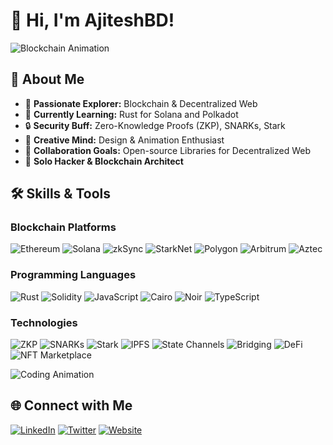 # 👋 Hi, I'm AjiteshBD!

![Blockchain Animation](https://media.giphy.com/media/3o6Zt6ML6BklcajjsA/giphy.gif)

## 🚀 About Me
- 👀 **Passionate Explorer:** Blockchain & Decentralized Web
- 🌱 **Currently Learning:** Rust for Solana and Polkadot
- 🔒 **Security Buff:** Zero-Knowledge Proofs (ZKP), SNARKs, Stark
- 🎨 **Creative Mind:** Design & Animation Enthusiast
- 💞️ **Collaboration Goals:** Open-source Libraries for Decentralized Web
- 🌟 **Solo Hacker & Blockchain Architect**


## 🛠️ Skills & Tools
### Blockchain Platforms
![Ethereum](https://img.shields.io/badge/Ethereum-3C3C3D?style=for-the-badge&logo=ethereum&logoColor=white)
![Solana](https://img.shields.io/badge/Solana-3C3C3D?style=for-the-badge&logo=solana&logoColor=white)
![zkSync](https://img.shields.io/badge/zkSync-3C3C3D?style=for-the-badge&logo=zksync&logoColor=white)
![StarkNet](https://img.shields.io/badge/StarkNet-3C3C3D?style=for-the-badge&logo=starknet&logoColor=white)
![Polygon](https://img.shields.io/badge/Polygon-3C3C3D?style=for-the-badge&logo=polygon&logoColor=white)
![Arbitrum](https://img.shields.io/badge/Arbitrum-3C3C3D?style=for-the-badge&logo=arbitrum&logoColor=white)
![Aztec](https://img.shields.io/badge/Aztec-3C3C3D?style=for-the-badge&logo=aztec&logoColor=white)

### Programming Languages
![Rust](https://img.shields.io/badge/Rust-000000?style=for-the-badge&logo=rust&logoColor=white)
![Solidity](https://img.shields.io/badge/Solidity-000000?style=for-the-badge&logo=solidity&logoColor=white)
![JavaScript](https://img.shields.io/badge/JavaScript-F7DF1E?style=for-the-badge&logo=javascript&logoColor=black)
![Cairo](https://img.shields.io/badge/Cairo-000000?style=for-the-badge&logo=cairo&logoColor=white)
![Noir](https://img.shields.io/badge/Noir-000000?style=for-the-badge&logo=noir&logoColor=white)
![TypeScript](https://img.shields.io/badge/TypeScript-007ACC?style=for-the-badge&logo=typescript&logoColor=white)

### Technologies
![ZKP](https://img.shields.io/badge/ZKP-3C3C3D?style=for-the-badge&logo=blockchaindotcom&logoColor=white)
![SNARKs](https://img.shields.io/badge/SNARKs-3C3C3D?style=for-the-badge&logo=blockchaindotcom&logoColor=white)
![Stark](https://img.shields.io/badge/Stark-3C3C3D?style=for-the-badge&logo=blockchaindotcom&logoColor=white)
![IPFS](https://img.shields.io/badge/IPFS-000000?style=for-the-badge&logo=ipfs&logoColor=white)
![State Channels](https://img.shields.io/badge/State%20Channels-3C3C3D?style=for-the-badge&logo=blockchaindotcom&logoColor=white)
![Bridging](https://img.shields.io/badge/Bridging-3C3C3D?style=for-the-badge&logo=blockchaindotcom&logoColor=white)
![DeFi](https://img.shields.io/badge/DeFi-3C3C3D?style=for-the-badge&logo=blockchaindotcom&logoColor=white)
![NFT Marketplace](https://img.shields.io/badge/NFT%20Marketplace-3C3C3D?style=for-the-badge&logo=blockchaindotcom&logoColor=white)



![Coding Animation](https://media.giphy.com/media/LmNwrBhejkK9EFP504/giphy.gif)

## 🌐 Connect with Me
[![LinkedIn](https://img.shields.io/badge/LinkedIn-0A66C2?style=for-the-badge&logo=linkedin&logoColor=white)](https://www.linkedin.com/in/cryptoineer/)
[![Twitter](https://img.shields.io/badge/Twitter-1DA1F2?style=for-the-badge&logo=twitter&logoColor=white)](https://twitter.com/theCryptoineer)
[![Website](https://img.shields.io/badge/Website-4285F4?style=for-the-badge&logo=google-chrome&logoColor=white)](https://ajiteshmishra.com)

<!---
AjiteshBD/AjiteshBD is a ✨ special ✨ repository because its `README.md` (this file) appears on your GitHub profile.
You can click the Preview link to take a look at your changes.
--->
